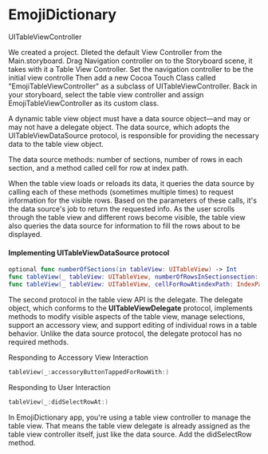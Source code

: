 # EmojiDictionary
UITableViewController

We created a project. Dleted the default View Controller from the Main.storyboard. Drag Navigation controller on to the Storyboard scene, it takes with it a Table View Controller. Set the navigation controller to be the initial view controlle
Then add a new Cocoa Touch Class called "EmojiTableViewController" as a subclass of UITableViewController. Back in your storyboard, select the table view controller and assign EmojiTableViewController as its custom class.

A dynamic table view object must have a data source object—and may or may not have a delegate object.
The data source, which adopts the UITableViewDataSource protocol, is responsible for providing the necessary data to the table view object.

The data source methods: number of sections, number of rows in each section, and a method called cell for row at index path.

When the table view loads or reloads its data, it queries the data source by calling each of these methods (sometimes multiple times) to request information for the visible rows. Based on the parameters of these calls, it's the data source's job to return the requested info. As the user scrolls through the table view and different rows become visible, the table view also queries the data source for information to fill the rows about to be displayed.

<h4>Implementing UITableViewDataSource protocol</h4>

```swift
optional func numberOfSections(in tableView: UITableView) -> Int
func tableView(_ tableView: UITableView, numberOfRowsInSectionsection: Int) -> Int
func tableView(_ tableView: UITableView, cellForRowAtindexPath: IndexPath) -> UITableViewCell
```

The second protocol in the table view API is the delegate. The delegate object, which conforms to the <b>UITableViewDelegate</b> protocol, implements methods to modify visible aspects of the table view, manage selections, support an accessory view, and support editing of individual rows in a table behavior. Unlike the data source protocol, the delegate protocol has no required methods.

Responding to Accessory View Interaction
```swift
tableView(_:accessoryButtonTappedForRowWith:)
```
Responding to User Interaction
```swift
tableView(_:didSelectRowAt:)
```
In EmojiDictionary app, you're using a table view controller to manage the table view. That means the table view delegate is already assigned as the table view controller itself, just like the data source. Add the didSelectRow method. 




